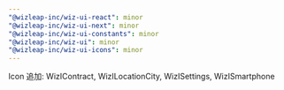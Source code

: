 ```yaml
---
"@wizleap-inc/wiz-ui-react": minor
"@wizleap-inc/wiz-ui-next": minor
"@wizleap-inc/wiz-ui-constants": minor
"@wizleap-inc/wiz-ui": minor
"@wizleap-inc/wiz-ui-icons": minor
---
```


Icon 追加: WizIContract, WizILocationCity, WizISettings, WizISmartphone
